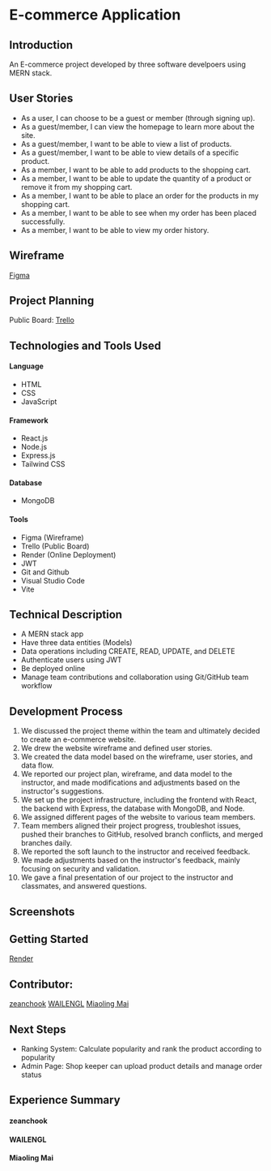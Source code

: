 # E-commerce Application

## Introduction

An E-commerce project developed by three software develpoers using MERN stack.

## User Stories

- As a user, I can choose to be a guest or member (through signing up).
- As a guest/member, I can view the homepage to learn more about the site.
- As a guest/member, I want to be able to view a list of products.
- As a guest/member, I want to be able to view details of a specific product.
- As a member, I want to be able to add products to the shopping cart.
- As a member, I want to be able to update the quantity of a product or remove it from my shopping cart.
- As a member, I want to be able to place an order for the products in my shopping cart.
- As a member, I want to be able to see when my order has been placed successfully.
- As a member, I want to be able to view my order history.

## Wireframe

[Figma](https://www.figma.com/board/fIRZaoCQJYpwJFw0BRjjk4/Project-3%3A-3D-Printing-Ecom-Site?node-id=0-1&t=9kn4G5qkOHLvyo00-0)

## Project Planning

Public Board: [Trello](https://trello.com/b/8imCDxxA/project-3)

## Technologies and Tools Used

#### Language

- HTML
- CSS
- JavaScript

#### Framework

- React.js
- Node.js
- Express.js
- Tailwind CSS

#### Database

- MongoDB

#### Tools

- Figma (Wireframe)
- Trello (Public Board)
- Render (Online Deployment)
- JWT
- Git and Github
- Visual Studio Code
- Vite

## Technical Description

- A MERN stack app
- Have three data entities (Models)
- Data operations including CREATE, READ, UPDATE, and DELETE
- Authenticate users using JWT
- Be deployed online
- Manage team contributions and collaboration using Git/GitHub team workflow

## Development Process

1. We discussed the project theme within the team and ultimately decided to create an e-commerce website.
2. We drew the website wireframe and defined user stories.
3. We created the data model based on the wireframe, user stories, and data flow.
4. We reported our project plan, wireframe, and data model to the instructor, and made modifications and adjustments based on the instructor's suggestions.
5. We set up the project infrastructure, including the frontend with React, the backend with Express, the database with MongoDB, and Node.
6. We assigned different pages of the website to various team members.
7. Team members aligned their project progress, troubleshot issues, pushed their branches to GitHub, resolved branch conflicts, and merged branches daily.
8. We reported the soft launch to the instructor and received feedback.
9. We made adjustments based on the instructor's feedback, mainly focusing on security and validation.
10. We gave a final presentation of our project to the instructor and classmates, and answered questions.

## Screenshots

## Getting Started

[Render](https://p3-2g7d.onrender.com/)

## Contributor:

[zeanchook](https://github.com/zeanchook)
[WAILENGL](https://github.com/WAILENGL)
[Miaoling Mai](https://github.com/MollyMai99)

## Next Steps

- Ranking System: Calculate popularity and rank the product according to popularity
- Admin Page: Shop keeper can upload product details and manage order status

## Experience Summary

<!-- Share the experience:
☐ What was your biggest challenge? (besides Team Git Workflow)

☐ What are your key learnings/takeaways? -->

#### zeanchook

#### WAILENGL

#### Miaoling Mai
